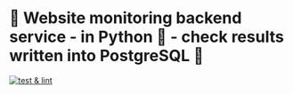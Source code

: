 # 🚥 Website monitoring backend service - in Python 🐍 - check results written into PostgreSQL 🐘

[![test & lint](https://github.com/juanmirocks/fastchecks/actions/workflows/test_n_lint.yml/badge.svg)](https://github.com/juanmirocks/fastchecks/actions/workflows/test_n_lint.yml)
